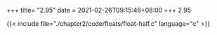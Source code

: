 +++
title= "2.95"
date = 2021-02-26T09:15:46+08:00
+++
2.95

{{< include file="./chapter2/code/floats/float-half.c" language="c" >}}

